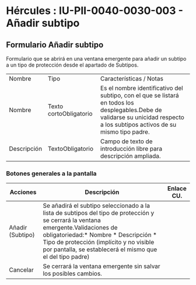 # Hércules : IU\-PII\-0040\-0030\-003 \- Añadir subtipo



## Formulario Añadir subtipo

Formulario que se abrirá en una ventana emergente para añadir un subtipo a un tipo de protección desde el apartado de Subtipos.



|  | | |
| --- | --- | --- |
| Nombre | Tipo | Características / Notas |
| Nombre | Texto cortoObligatorio | Es el nombre identificativo del subtipo, con el que se listará en todos los desplegables.Debe de validarse su unicidad respecto a los subtipos activos de su mismo tipo padre. |
| Descripción | TextoObligatorio | Campo de texto de introducción libre para descripción ampliada. |

### Botones generales a la pantalla



| Acciones | Descripción | Enlace CU. |
| --- | --- | --- |
| Añadir (Subtipo) | Se añadirá el subtipo seleccionado a la lista de subtipos del tipo de protección y se cerrará la ventana emergente.Validaciones de obligatoriedad:* Nombre * Descripción * Tipo de protección (implícito y no visible por pantalla, se establecerá el mismo que el del tipo padre) |  |
| Cancelar | Se cerrará la ventana emergente sin salvar los posibles cambios. |  |




